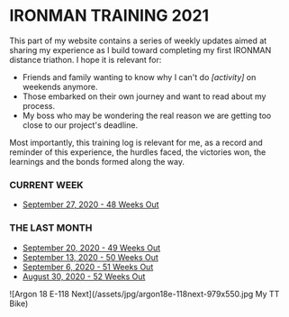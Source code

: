 # IRONMAN TRAINING 2021

This part of my website contains a series of weekly updates 
aimed at sharing my experience as I build toward completing my
first IRONMAN distance triathon. I hope it is relevant for:

* Friends and family wanting to know why I can't do _[activity]_ on weekends anymore.
* Those embarked on their own journey and want to read about my process.
* My boss who may be wondering the real reason we are getting too close to our project's deadline.

Most importantly, this training log is relevant for me, as a 
record and reminder of this experience, the hurdles faced, the
victories won, the learnings and the bonds formed along the 
way.

### CURRENT WEEK
<ul class="iconlist">
<li class="page"><a href="ironman2021-48weeksout">September 27, 2020 - 48 Weeks Out</a></li>
</ul>

### THE LAST MONTH
<ul class="iconlist">
<li class="page"><a href="ironman2021-49weeksout">September 20, 2020 - 49 Weeks Out</a></li>
<li class="page"><a href="ironman2021-50weeksout">September 13, 2020 - 50 Weeks Out</a></li>
<li class="page"><a href="ironman2021-51weeksout">September 6, 2020 - 51 Weeks Out</a></li>
<li class="page"><a href="ironman2021-52weeksout">August 30, 2020 - 52 Weeks Out</a></li>
</ul>

![Argon 18 E-118 Next](/assets/jpg/argon18e-118next-979x550.jpg My TT Bike)

<!--og:title: IRONMAN Training 2021-->
<!--og:image: /assets/og/argon18e-118next.jpg-->
<!--description: My training log is a series of weekly updates aimed at sharing my experience as I build toward completing my first IRONMAN distance triathon.-->